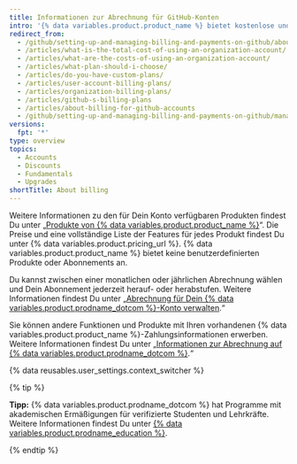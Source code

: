 ```yaml
---
title: Informationen zur Abrechnung für GitHub-Konten
intro: '{% data variables.product.product_name %} bietet kostenlose und kostenpflichtige Produkte für jeden Entwickler und jedes Team.'
redirect_from:
  - /github/setting-up-and-managing-billing-and-payments-on-github/about-billing-for-github-accounts
  - /articles/what-is-the-total-cost-of-using-an-organization-account/
  - /articles/what-are-the-costs-of-using-an-organization-account/
  - /articles/what-plan-should-i-choose/
  - /articles/do-you-have-custom-plans/
  - /articles/user-account-billing-plans/
  - /articles/organization-billing-plans/
  - /articles/github-s-billing-plans
  - /articles/about-billing-for-github-accounts
  - /github/setting-up-and-managing-billing-and-payments-on-github/managing-billing-for-your-github-account/about-billing-for-github-accounts
versions:
  fpt: '*'
type: overview
topics:
  - Accounts
  - Discounts
  - Fundamentals
  - Upgrades
shortTitle: About billing
---
```


Weitere Informationen zu den für Dein Konto verfügbaren Produkten findest Du unter „[Produkte von {% data variables.product.product_name %}](/articles/github-s-products)“. Die Preise und eine vollständige Liste der Features für jedes Produkt findest Du unter {% data variables.product.pricing_url %}. {% data variables.product.product_name %} bietet keine benutzerdefinierten Produkte oder Abonnements an.

Du kannst zwischen einer monatlichen oder jährlichen Abrechnung wählen und Dein Abonnement jederzeit herauf- oder herabstufen. Weitere Informationen findest Du unter „[Abrechnung für Dein {% data variables.product.prodname_dotcom %}-Konto verwalten](/articles/managing-billing-for-your-github-account).“

Sie können andere Funktionen und Produkte mit Ihren vorhandenen {% data variables.product.product_name %}-Zahlungsinformationen erwerben. Weitere Informationen findest Du unter „[Informationen zur Abrechnung auf {% data variables.product.prodname_dotcom %}](/articles/about-billing-on-github).“

{% data reusables.user_settings.context_switcher %}

{% tip %}

**Tipp:** {% data variables.product.prodname_dotcom %} hat Programme mit akademischen Ermäßigungen für verifizierte Studenten und Lehrkräfte. Weitere Informationen findest Du unter [{% data variables.product.prodname_education %}](https://education.github.com/).

{% endtip %}


